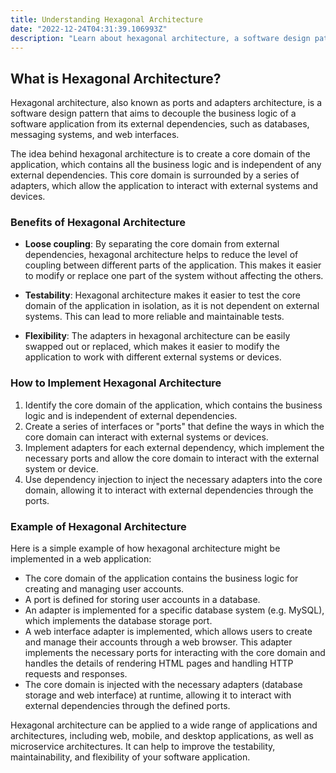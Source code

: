 ```yaml
---
title: Understanding Hexagonal Architecture
date: "2022-12-24T04:31:39.106993Z"
description: "Learn about hexagonal architecture, a software design pattern that decouples the business logic of an application from its external dependencies."
---
```


## What is Hexagonal Architecture?

Hexagonal architecture, also known as ports and adapters architecture, is a software design pattern that aims to decouple the business logic of a software application from its external dependencies, such as databases, messaging systems, and web interfaces.

The idea behind hexagonal architecture is to create a core domain of the application, which contains all the business logic and is independent of any external dependencies. This core domain is surrounded by a series of adapters, which allow the application to interact with external systems and devices.

### Benefits of Hexagonal Architecture

- **Loose coupling**: By separating the core domain from external dependencies, hexagonal architecture helps to reduce the level of coupling between different parts of the application. This makes it easier to modify or replace one part of the system without affecting the others.

- **Testability**: Hexagonal architecture makes it easier to test the core domain of the application in isolation, as it is not dependent on external systems. This can lead to more reliable and maintainable tests.

- **Flexibility**: The adapters in hexagonal architecture can be easily swapped out or replaced, which makes it easier to modify the application to work with different external systems or devices.

### How to Implement Hexagonal Architecture

1. Identify the core domain of the application, which contains the business logic and is independent of external dependencies.
2. Create a series of interfaces or "ports" that define the ways in which the core domain can interact with external systems or devices.
3. Implement adapters for each external dependency, which implement the necessary ports and allow the core domain to interact with the external system or device.
4. Use dependency injection to inject the necessary adapters into the core domain, allowing it to interact with external dependencies through the ports.

### Example of Hexagonal Architecture

Here is a simple example of how hexagonal architecture might be implemented in a web application:

- The core domain of the application contains the business logic for creating and managing user accounts.
- A port is defined for storing user accounts in a database.
- An adapter is implemented for a specific database system (e.g. MySQL), which implements the database storage port.
- A web interface adapter is implemented, which allows users to create and manage their accounts through a web browser. This adapter implements the necessary ports for interacting with the core domain and handles the details of rendering HTML pages and handling HTTP requests and responses.
- The core domain is injected with the necessary adapters (database storage and web interface) at runtime, allowing it to interact with external dependencies through the defined ports.

Hexagonal architecture can be applied to a wide range of applications and architectures, including web, mobile, and desktop applications, as well as microservice architectures. It can help to improve the testability, maintainability, and flexibility of your software application.
